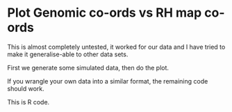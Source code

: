 # Plot Genomic co-ords vs RH map co-ords

This is almost completely untested, it worked for our data and I have tried to make it generalise-able to other data sets.

First we generate some simulated data, then do the plot.

If you wrangle your own data into a similar format, the remaining code should work.

This is R code.
